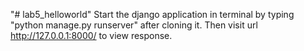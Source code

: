 "# lab5_helloworld" 
Start the django application in terminal by typing "python manage.py runserver" after cloning it.
Then visit url http://127.0.0.1:8000/ to view response.
